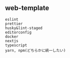 ## web-template
```
eslint
prettier
husky&lint-staged
editorconfig
docker
nextjs
typescript
yarn, npm(どちらかに統一したい)
```
